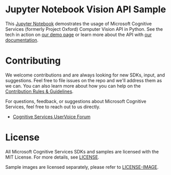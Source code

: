 Jupyter Notebook Vision API Sample
===================================

This [Jupyter Notebook](<http://jupyter.org/>) demostrates the usage of Microsoft Cognitive Services (formerly Project Oxford) Computer Vision API in Python. See the tech in
action on [our demo page](<https://www.microsoft.com/cognitive-services/en-us/computer-vision-api>) or
learn more about the API with [our documentation](<https://www.projectoxford.ai/doc/Vision/overview>).

Contributing
============
We welcome contributions and are always looking for new SDKs, input, and
suggestions. Feel free to file issues on the repo and we'll address them as we can. You can also learn more about how you can help on the [Contribution
Rules & Guidelines](</CONTRIBUTING.md>).

For questions, feedback, or suggestions about Microsoft Cognitive Services, feel free to reach out to us directly.

-   [Cognitive Services UserVoice Forum](<https://cognitive.uservoice.com>)

License
=======

All Microsoft Cognitive Services SDKs and samples are licensed with the MIT License. For more details, see
[LICENSE](</LICENSE.md>).

Sample images are licensed separately, please refer to [LICENSE-IMAGE](</LICENSE-IMAGE.md>).
